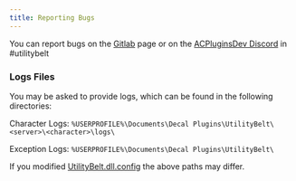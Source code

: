 ```yaml
---
title: Reporting Bugs
---
```


You can report bugs on the [Gitlab](https://gitlab.com/trevis/utilitybelt) page or on the [ACPluginsDev Discord](https://discord.gg/c75pPaz) in \#utilitybelt

### Logs Files
You may be asked to provide logs, which can be found in the following directories:

Character Logs: `%USERPROFILE%\Documents\Decal Plugins\UtilityBelt\<server>\<character>\logs\`

Exception Logs: `%USERPROFILE%\Documents\Decal Plugins\UtilityBelt\`

If you modified [UtilityBelt.dll.config](/docs/config-files/#utilitybelt-dll-config) the above paths may differ.